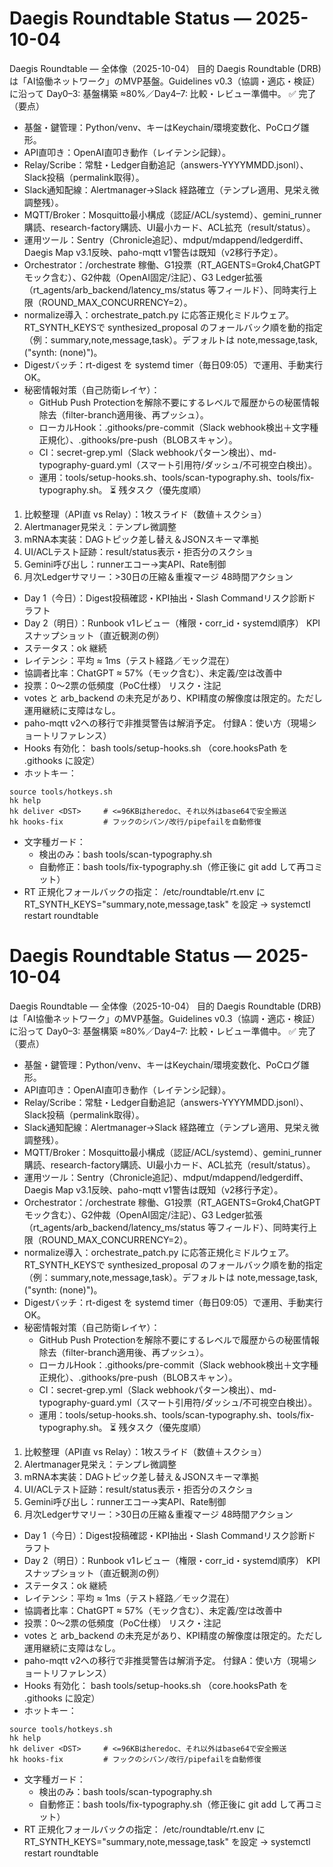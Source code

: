 # Daegis Roundtable Status — 2025-10-04


Daegis Roundtable — 全体像（2025-10-04）
目的
Daegis Roundtable (DRB) は「AI協働ネットワーク」のMVP基盤。Guidelines v0.3（協調・適応・検証）に沿って Day0–3: 基盤構築 ≈80%／Day4–7: 比較・レビュー準備中。
✅ 完了（要点）
- 基盤・鍵管理：Python/venv、キーはKeychain/環境変数化、PoCログ雛形。
- API直叩き：OpenAI直叩き動作（レイテンシ記録）。
- Relay/Scribe：常駐・Ledger自動追記（answers-YYYYMMDD.jsonl）、Slack投稿（permalink取得）。
- Slack通知配線：Alertmanager→Slack 経路確立（テンプレ適用、見栄え微調整残）。
- MQTT/Broker：Mosquitto最小構成（認証/ACL/systemd）、gemini_runner購読、research-factory購読、UI最小カード、ACL拡充（result/status）。
- 運用ツール：Sentry（Chronicle追記）、mdput/mdappend/ledgerdiff、Daegis Map v3.1反映、paho-mqtt v1警告は既知（v2移行予定）。
- Orchestrator：/orchestrate 稼働、G1投票（RT_AGENTS=Grok4,ChatGPT モック含む）、G2仲裁（OpenAI固定/注記）、G3 Ledger拡張（rt_agents/arb_backend/latency_ms/status 等フィールド）、同時実行上限（ROUND_MAX_CONCURRENCY=2）。
- normalize導入：orchestrate_patch.py に応答正規化ミドルウェア。RT_SYNTH_KEYSで synthesized_proposal のフォールバック順を動的指定（例：summary,note,message,task）。デフォルトは note,message,task,("synth: (none)")。
- Digestバッチ：rt-digest を systemd timer（毎日09:05）で運用、手動実行OK。
- 秘密情報対策（自己防衛レイヤ）：
    - GitHub Push Protectionを解除不要にするレベルで履歴からの秘匿情報除去（filter-branch適用後、再プッシュ）。
    - ローカルHook：.githooks/pre-commit（Slack webhook検出＋文字種正規化）、.githooks/pre-push（BLOBスキャン）。
    - CI：secret-grep.yml（Slack webhookパターン検出）、md-typography-guard.yml（スマート引用符/ダッシュ/不可視空白検出）。
    - 運用：tools/setup-hooks.sh、tools/scan-typography.sh、tools/fix-typography.sh。
⏳ 残タスク（優先度順）
1. 比較整理（API直 vs Relay）：1枚スライド（数値＋スクショ）
2. Alertmanager見栄え：テンプレ微調整
3. mRNA本実装：DAGトピック差し替え＆JSONスキーマ準拠
4. UI/ACLテスト証跡：result/status表示・拒否分のスクショ
5. Gemini呼び出し：runnerエコー→実API、Rate制御
6. 月次Ledgerサマリー：>30日の圧縮＆重複マージ
48時間アクション
- Day 1（今日）：Digest投稿確認・KPI抽出・Slash Commandリスク診断ドラフト
- Day 2（明日）：Runbook v1レビュー（権限・corr_id・systemd順序）
KPIスナップショット（直近観測の例）
- ステータス：ok 継続
- レイテンシ：平均 ≈ 1ms（テスト経路／モック混在）
- 協調者比率：ChatGPT ≈ 57%（モック含む）、未定義/空は改善中
- 投票：0〜2票の低頻度（PoC仕様）
リスク・注記
- votes と arb_backend の未充足があり、KPI精度の解像度は限定的。ただし運用継続に支障はなし。
- paho-mqtt v2への移行で非推奨警告は解消予定。
付録A：使い方（現場ショートリファレンス）
- Hooks 有効化：
    bash tools/setup-hooks.sh
    （core.hooksPath を .githooks に設定）
- ホットキー：

```
source tools/hotkeys.sh
hk help
hk deliver <DST>     # <=96KBはheredoc、それ以外はbase64で安全搬送
hk hooks-fix         # フックのシバン/改行/pipefailを自動修復
```

- 文字種ガード：
    - 検出のみ：bash tools/scan-typography.sh
    - 自動修正：bash tools/fix-typography.sh（修正後に git add して再コミット）
- RT 正規化フォールバックの指定：
    /etc/roundtable/rt.env に RT_SYNTH_KEYS="summary,note,message,task" を設定 → systemctl restart roundtable

# Daegis Roundtable Status — 2025-10-04


Daegis Roundtable — 全体像（2025-10-04）
目的
Daegis Roundtable (DRB) は「AI協働ネットワーク」のMVP基盤。Guidelines v0.3（協調・適応・検証）に沿って Day0–3: 基盤構築 ≈80%／Day4–7: 比較・レビュー準備中。
✅ 完了（要点）
- 基盤・鍵管理：Python/venv、キーはKeychain/環境変数化、PoCログ雛形。
- API直叩き：OpenAI直叩き動作（レイテンシ記録）。
- Relay/Scribe：常駐・Ledger自動追記（answers-YYYYMMDD.jsonl）、Slack投稿（permalink取得）。
- Slack通知配線：Alertmanager→Slack 経路確立（テンプレ適用、見栄え微調整残）。
- MQTT/Broker：Mosquitto最小構成（認証/ACL/systemd）、gemini_runner購読、research-factory購読、UI最小カード、ACL拡充（result/status）。
- 運用ツール：Sentry（Chronicle追記）、mdput/mdappend/ledgerdiff、Daegis Map v3.1反映、paho-mqtt v1警告は既知（v2移行予定）。
- Orchestrator：/orchestrate 稼働、G1投票（RT_AGENTS=Grok4,ChatGPT モック含む）、G2仲裁（OpenAI固定/注記）、G3 Ledger拡張（rt_agents/arb_backend/latency_ms/status 等フィールド）、同時実行上限（ROUND_MAX_CONCURRENCY=2）。
- normalize導入：orchestrate_patch.py に応答正規化ミドルウェア。RT_SYNTH_KEYSで synthesized_proposal のフォールバック順を動的指定（例：summary,note,message,task）。デフォルトは note,message,task,("synth: (none)")。
- Digestバッチ：rt-digest を systemd timer（毎日09:05）で運用、手動実行OK。
- 秘密情報対策（自己防衛レイヤ）：
    - GitHub Push Protectionを解除不要にするレベルで履歴からの秘匿情報除去（filter-branch適用後、再プッシュ）。
    - ローカルHook：.githooks/pre-commit（Slack webhook検出＋文字種正規化）、.githooks/pre-push（BLOBスキャン）。
    - CI：secret-grep.yml（Slack webhookパターン検出）、md-typography-guard.yml（スマート引用符/ダッシュ/不可視空白検出）。
    - 運用：tools/setup-hooks.sh、tools/scan-typography.sh、tools/fix-typography.sh。
⏳ 残タスク（優先度順）
1. 比較整理（API直 vs Relay）：1枚スライド（数値＋スクショ）
2. Alertmanager見栄え：テンプレ微調整
3. mRNA本実装：DAGトピック差し替え＆JSONスキーマ準拠
4. UI/ACLテスト証跡：result/status表示・拒否分のスクショ
5. Gemini呼び出し：runnerエコー→実API、Rate制御
6. 月次Ledgerサマリー：>30日の圧縮＆重複マージ
48時間アクション
- Day 1（今日）：Digest投稿確認・KPI抽出・Slash Commandリスク診断ドラフト
- Day 2（明日）：Runbook v1レビュー（権限・corr_id・systemd順序）
KPIスナップショット（直近観測の例）
- ステータス：ok 継続
- レイテンシ：平均 ≈ 1ms（テスト経路／モック混在）
- 協調者比率：ChatGPT ≈ 57%（モック含む）、未定義/空は改善中
- 投票：0〜2票の低頻度（PoC仕様）
リスク・注記
- votes と arb_backend の未充足があり、KPI精度の解像度は限定的。ただし運用継続に支障はなし。
- paho-mqtt v2への移行で非推奨警告は解消予定。
付録A：使い方（現場ショートリファレンス）
- Hooks 有効化：
    bash tools/setup-hooks.sh
    （core.hooksPath を .githooks に設定）
- ホットキー：

```
source tools/hotkeys.sh
hk help
hk deliver <DST>     # <=96KBはheredoc、それ以外はbase64で安全搬送
hk hooks-fix         # フックのシバン/改行/pipefailを自動修復
```

- 文字種ガード：
    - 検出のみ：bash tools/scan-typography.sh
    - 自動修正：bash tools/fix-typography.sh（修正後に git add して再コミット）
- RT 正規化フォールバックの指定：
    /etc/roundtable/rt.env に RT_SYNTH_KEYS="summary,note,message,task" を設定 → systemctl restart roundtable


